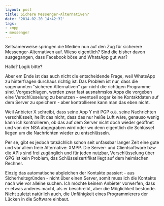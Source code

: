 ```yaml
---
layout: post
title: Sichere Messenger-Alternativen?
date: '2014-02-20 14:42:32'
tags:
- xmpp
- messenger
---
```


Seltsamerweise springen die Medien nun auf den Zug für sicherere Messenger-Alternativen auf. Wieso eigentlich? Sind die bisher davon ausgegangen, dass Facebook böse und WhatsApp gut war? 

Hallo? Logik bitte?

Aber em Ende ist das auch nicht die entscheidende Frage, weil WhatsApp zu hinterfragen durchaus richtig ist. Das Problem ist nur, dass die sogenannten "sicheren Alternativen" gar nicht die richtigen Programme sind. Vorgeschlagen, werden zwar fast ausnahmslos Apps die vorgeben eine Verschlüsselung zu benutzen - eventuell sogar keine Kontaktdaten auf dem Server zu speichern - aber kontrollieren kann man das eben nicht.

Weil Anbieter X schreibt, dass seine App Y mit PGP o.ä. seine Nachrichten verschlüsselt, heißt das nicht, dass das nur heiße Luft wäre, genauso wenig kann ich kontrollieren, ob das auf dem Server nicht doch wieder geöffnet und von der NSA abgegraben wird oder wo denn eigentlich die Schlüssel liegen um die Nachrichten wieder zu entschlüsseln.

Per se, gibt es jedoch tatsächlich schon seit unfassbar langer Zeit eine gute und vor allem freie Alternative: XMPP. Die Server- und Clientsoftware bzw die APIs sind frei zugänglich und für jeden nutzbar, Verschlüsselung über GPG ist kein Problem, das Schlüsselzertifikat liegt auf dem heimischen Rechner.

Einzig das automatische abgleichen der Kontakte passiert - aus Sicherheitsgründen - nicht über einen Server, somit muss ich die Kontakte nach wie vor alleine suchen. Ich möchte keinem Anbieter vorwerfen, dass er etwas anderes macht, als er beschreibt, aber die Möglichkeit bestünde. Nicht zuletzt natürlich auch, die Unfähigkeit eines Programmierers der Lücken in die Software einbaut.